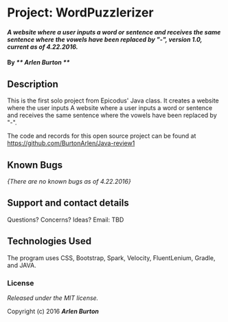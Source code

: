 # Project: WordPuzzlerizer

#### _A website where a user inputs a word or sentence and receives the same sentence where the vowels have been replaced by "-", version 1.0, current as of 4.22.2016._

#### By _** Arlen Burton **_

## Description

This is the first solo project from Epicodus' Java class. It creates a website where the user inputs A website where a user inputs a word or sentence and receives the same sentence where the vowels have been replaced by "-".

The code and records for this open source project can be found at https://github.com/BurtonArlen/Java-review1

## Known Bugs

_{There are no known bugs as of 4.22.2016}_

## Support and contact details

Questions? Concerns? Ideas? Email: TBD

## Technologies Used

The program uses CSS, Bootstrap, Spark, Velocity, FluentLenium, Gradle, and JAVA.

### License

*Released under the MIT license.*

Copyright (c) 2016 **_Arlen Burton_**
